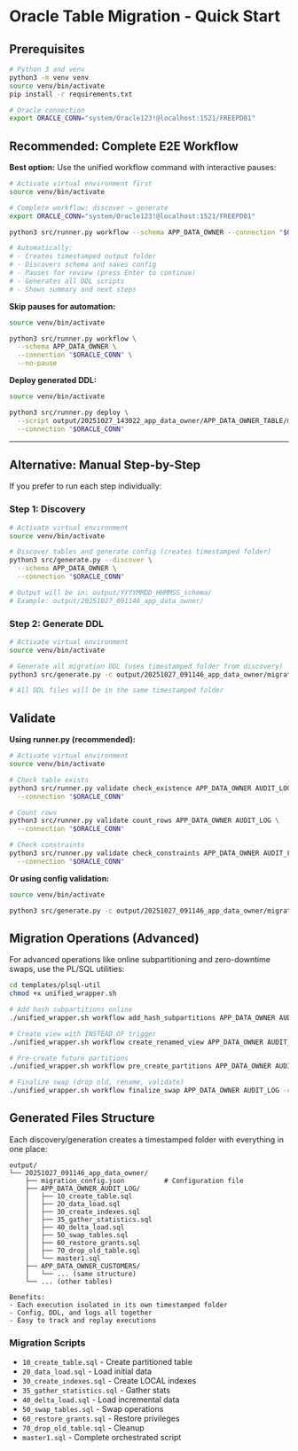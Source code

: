 # Oracle Table Migration - Quick Start

## Prerequisites

```bash
# Python 3 and venv
python3 -m venv venv
source venv/bin/activate
pip install -r requirements.txt

# Oracle connection
export ORACLE_CONN="system/Oracle123!@localhost:1521/FREEPDB1"
```

## Recommended: Complete E2E Workflow

**Best option:** Use the unified workflow command with interactive pauses:

```bash
# Activate virtual environment first
source venv/bin/activate

# Complete workflow: discover → generate
export ORACLE_CONN="system/Oracle123!@localhost:1521/FREEPDB1"

python3 src/runner.py workflow --schema APP_DATA_OWNER --connection "$ORACLE_CONN"

# Automatically:
# - Creates timestamped output folder
# - Discovers schema and saves config
# - Pauses for review (press Enter to continue)
# - Generates all DDL scripts
# - Shows summary and next steps
```

**Skip pauses for automation:**
```bash
source venv/bin/activate

python3 src/runner.py workflow \
  --schema APP_DATA_OWNER \
  --connection "$ORACLE_CONN" \
  --no-pause
```

**Deploy generated DDL:**
```bash
source venv/bin/activate

python3 src/runner.py deploy \
  --script output/20251027_143022_app_data_owner/APP_DATA_OWNER_TABLE/master1.sql \
  --connection "$ORACLE_CONN"
```

---

## Alternative: Manual Step-by-Step

If you prefer to run each step individually:

### Step 1: Discovery

```bash
# Activate virtual environment
source venv/bin/activate

# Discover tables and generate config (creates timestamped folder)
python3 src/generate.py --discover \
  --schema APP_DATA_OWNER \
  --connection "$ORACLE_CONN"

# Output will be in: output/YYYYMMDD_HHMMSS_schema/
# Example: output/20251027_091146_app_data_owner/
```

### Step 2: Generate DDL

```bash
# Activate virtual environment
source venv/bin/activate

# Generate all migration DDL (uses timestamped folder from discovery)
python3 src/generate.py -c output/20251027_091146_app_data_owner/migration_config.json

# All DDL files will be in the same timestamped folder
```

## Validate

**Using runner.py (recommended):**
```bash
# Activate virtual environment
source venv/bin/activate

# Check table exists
python3 src/runner.py validate check_existence APP_DATA_OWNER AUDIT_LOG \
  --connection "$ORACLE_CONN"

# Count rows
python3 src/runner.py validate count_rows APP_DATA_OWNER AUDIT_LOG \
  --connection "$ORACLE_CONN"

# Check constraints
python3 src/runner.py validate check_constraints APP_DATA_OWNER AUDIT_LOG \
  --connection "$ORACLE_CONN"
```

**Or using config validation:**
```bash
source venv/bin/activate

python3 src/generate.py -c output/20251027_091146_app_data_owner/migration_config.json --validate-only
```

## Migration Operations (Advanced)

For advanced operations like online subpartitioning and zero-downtime swaps, use the PL/SQL utilities:

```bash
cd templates/plsql-util
chmod +x unified_wrapper.sh

# Add hash subpartitions online
./unified_wrapper.sh workflow add_hash_subpartitions APP_DATA_OWNER AUDIT_LOG USER_ID 8 -c "$ORACLE_CONN"

# Create view with INSTEAD OF trigger
./unified_wrapper.sh workflow create_renamed_view APP_DATA_OWNER AUDIT_LOG -c "$ORACLE_CONN"

# Pre-create future partitions
./unified_wrapper.sh workflow pre_create_partitions APP_DATA_OWNER AUDIT_LOG 2 -c "$ORACLE_CONN"

# Finalize swap (drop old, rename, validate)
./unified_wrapper.sh workflow finalize_swap APP_DATA_OWNER AUDIT_LOG -c "$ORACLE_CONN"
```

## Generated Files Structure

Each discovery/generation creates a timestamped folder with everything in one place:

```
output/
└── 20251027_091146_app_data_owner/
    ├── migration_config.json          # Configuration file
    ├── APP_DATA_OWNER_AUDIT_LOG/
    │   ├── 10_create_table.sql
    │   ├── 20_data_load.sql
    │   ├── 30_create_indexes.sql
    │   ├── 35_gather_statistics.sql
    │   ├── 40_delta_load.sql
    │   ├── 50_swap_tables.sql
    │   ├── 60_restore_grants.sql
    │   ├── 70_drop_old_table.sql
    │   └── master1.sql
    ├── APP_DATA_OWNER_CUSTOMERS/
    │   └── ... (same structure)
    └── ... (other tables)

Benefits:
- Each execution isolated in its own timestamped folder
- Config, DDL, and logs all together
- Easy to track and replay executions
```

### Migration Scripts

- `10_create_table.sql` - Create partitioned table
- `20_data_load.sql` - Load initial data
- `30_create_indexes.sql` - Create LOCAL indexes
- `35_gather_statistics.sql` - Gather stats
- `40_delta_load.sql` - Load incremental data
- `50_swap_tables.sql` - Swap operations
- `60_restore_grants.sql` - Restore privileges
- `70_drop_old_table.sql` - Cleanup
- `master1.sql` - Complete orchestrated script

